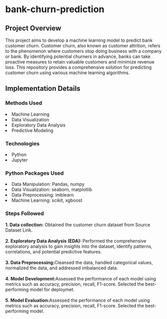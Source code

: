 # bank-churn-prediction
## Project Overview
<p>This project aims to develop a machine learning model to predict bank customer churn. Customer churn, also known as customer attrition, refers to the phenomenon where customers stop doing business with a company or bank. By identifying potential churners in advance, banks can take proactive measures to retain valuable customers and minimize revenue loss. This repository provides a comprehensive solution for predicting customer churn using various machine learning algorithms.</p>

<h2> Implementation Details</h2>
<h3>Methods Used</h3>
<li>Machine Learning</li>
<li>Data Visualization</li>
<li>Exploratory Data Analysis</li>
<li>Predictive Modeling</li>
<h3>Technologies</h3>
<li>Python</li>
<li>Jupyter</li>
<h3>Python Packages Used</h3>
<li>Data Manipulation: Pandas, numpy</li>
<li>Data Visualization: seaborn, matplotlib</li>
<li>Data Preprocessing: imblearn</li>
<li>Machine Learning: scikit, xgboost</li>
<h3>Steps Followed</h3>
<strong>1. Data collection:</strong> Obtained the customer churn dataset from Source Dataset Link.<br><br>
<strong>2. Exploratory Data Analysis (EDA): </strong> Performed the comprehensive exploratory analysis to gain insights into the dataset, identify patterns, correlations, and potential predictive features.<br><br>
<strong>3. Data Preprocessing:</strong>Cleansed the data, handled categorical values, normalized the data, and addressed imbalanced data.<br><br>
<strong>4. Model Development:</strong>Assessed the performance of each model using metrics such as accuracy, precision, recall, F1-score. Selected the best-performing model for deploymet.<br><br>
<strong>5. Model Evaluation:</strong>Assessed the performance of each model using metrics such as accuracy, precision, recall, F1-score. Selected the best-performing model.

